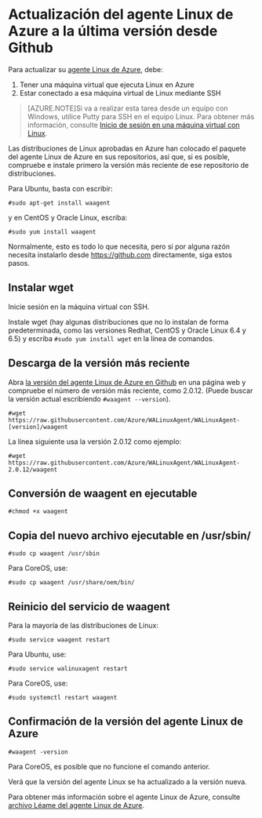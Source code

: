 <properties
	pageTitle="Actualización del agente Linux de Azure a la versión más reciente desde Github"
	description="Obtenga información acerca de cómo actualizar el agente Linux de Azure desde Github para la máquina virtual de Linux en Azure."
	services="virtual-machines"
	documentationCenter=""
	authors="SuperScottz"
	manager="timlt"
	editor=""/>

<tags
	ms.service="virtual-machines"
	ms.workload="infrastructure-services"
	ms.tgt_pltfrm="vm-linux"
	ms.devlang="na"
	ms.topic="article"
	ms.date="03/23/2015"
	ms.author="mingzhan"/>


# Actualización del agente Linux de Azure a la última versión desde Github

Para actualizar su [agente Linux de Azure](https://github.com/Azure/WALinuxAgent), debe:

1. Tener una máquina virtual que ejecuta Linux en Azure
2. Estar conectado a esa máquina virtual de Linux mediante SSH

> [AZURE.NOTE]Si va a realizar esta tarea desde un equipo con Windows, utilice Putty para SSH en el equipo Linux. Para obtener más información, consulte [Inicio de sesión en una máquina virtual con Linux](virtual-machines-linux-how-to-log-on.md).

Las distribuciones de Linux aprobadas en Azure han colocado el paquete del agente Linux de Azure en sus repositorios, así que, si es posible, compruebe e instale primero la versión más reciente de ese repositorio de distribuciones.

Para Ubuntu, basta con escribir:
     
    #sudo apt-get install waagent

y en CentOS y Oracle Linux, escriba:

    #sudo yum install waagent

Normalmente, esto es todo lo que necesita, pero si por alguna razón necesita instalarlo desde https://github.com directamente, siga estos pasos.


## Instalar wget

Inicie sesión en la máquina virtual con SSH.

Instale wget \(hay algunas distribuciones que no lo instalan de forma predeterminada, como las versiones Redhat, CentOS y Oracle Linux 6.4 y 6.5\) y escriba `#sudo yum install wget` en la línea de comandos.


## Descarga de la versión más reciente

Abra [la versión del agente Linux de Azure en Github](https://github.com/Azure/WALinuxAgent/releases) en una página web y compruebe el número de versión más reciente, como 2.0.12. \(Puede buscar la versión actual escribiendo `#waagent --version`\).

    #wget https://raw.githubusercontent.com/Azure/WALinuxAgent/WALinuxAgent-[version]/waagent  

La línea siguiente usa la versión 2.0.12 como ejemplo:

    #wget https://raw.githubusercontent.com/Azure/WALinuxAgent/WALinuxAgent-2.0.12/waagent  

## Conversión de waagent en ejecutable

    #chmod +x waagent

## Copia del nuevo archivo ejecutable en /usr/sbin/
    
    #sudo cp waagent /usr/sbin

Para CoreOS, use:

    #sudo cp waagent /usr/share/oem/bin/
 
## Reinicio del servicio de waagent

Para la mayoría de las distribuciones de Linux:

    #sudo service waagent restart

Para Ubuntu, use:

    #sudo service walinuxagent restart

Para CoreOS, use:

    #sudo systemctl restart waagent 

## Confirmación de la versión del agente Linux de Azure
   
    #waagent -version

Para CoreOS, es posible que no funcione el comando anterior.

Verá que la versión del agente Linux se ha actualizado a la versión nueva.

Para obtener más información sobre el agente Linux de Azure, consulte [archivo Léame del agente Linux de Azure](https://github.com/Azure/WALinuxAgent).




<!--HONumber=52-->
